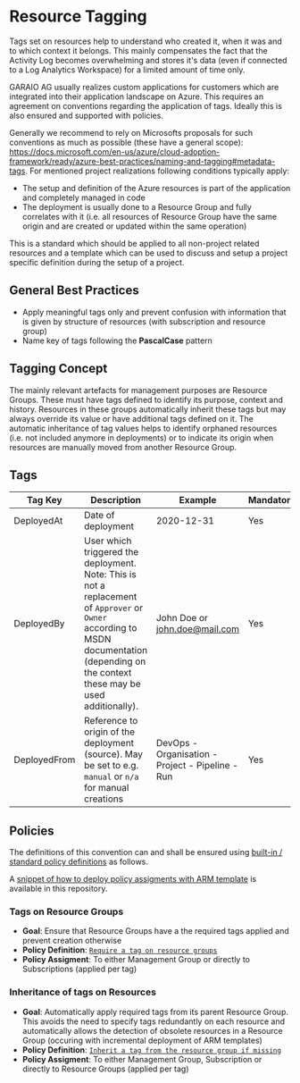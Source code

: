 # Resource Tagging
Tags set on resources help to understand who created it, when it was and to which context it belongs. This mainly compensates the fact that the Activity Log becomes overwhelming and stores it's data (even if connected to a Log Analytics Workspace) for a limited amount of time only.

GARAIO AG usually realizes custom applications for customers which are integrated into their application landscape on Azure. This requires an agreement on conventions regarding the application of tags. Ideally this is also ensured and supported with policies.

Generally we recommend to rely on Microsofts proposals for such conventions as much as possible (these have a general scope): https://docs.microsoft.com/en-us/azure/cloud-adoption-framework/ready/azure-best-practices/naming-and-tagging#metadata-tags.
For mentioned project realizations following conditions typically apply:
* The setup and definition of the Azure resources is part of the application and completely managed in code
* The deployment is usually done to a Resource Group and fully correlates with it (i.e. all resources of Resource Group have the same origin and are created or updated within the same operation)

This is a standard which should be applied to all non-project related resources and a template which can be used to discuss and setup a project specific definition during the setup of a project.

## General Best Practices
* Apply meaningful tags only and prevent confusion with information that is given by structure of resources (with subscription and resource group)
* Name key of tags following the **PascalCase** pattern

## Tagging Concept
The mainly relevant artefacts for management purposes are Resource Groups. These must have tags defined to identify its purpose, context and history. Resources in these groups automatically inherit these tags but may always override its value or have additional tags defined on it. The automatic inheritance of tag values helps to identify orphaned resources (i.e. not included anymore in deployments) or to indicate its origin when resources are manually moved from another Resource Group.

## Tags

<!-- Note: Edit tables with https://www.tablesgenerator.com/markdown_tables -->

| Tag Key | Description | Example | Mandatory |
|---------|-------------|---------|-----------|
| DeployedAt | Date of deployment | 2020-12-31 | Yes |
| DeployedBy | User which triggered the deployment. Note: This is not a replacement of `Approver` or `Owner` according to MSDN documentation (depending on the context these may be used additionally). | John Doe or john.doe@mail.com | Yes |
| DeployedFrom | Reference to origin of the deployment (source). May be set to e.g. `manual` or `n/a` for manual creations | DevOps - Organisation - Project - Pipeline - Run | Yes |

## Policies
The definitions of this convention can and shall be ensured using [built-in / standard policy definitions](https://docs.microsoft.com/en-us/azure/azure-resource-manager/management/tag-policies) as follows.

A [snippet of how to deploy policy assigments with ARM template](../Snippets/ARM/policy-assignment-to-resource-group-with-param-and-identity) is available in this repository.

### Tags on Resource Groups
- **Goal**: Ensure that Resource Groups have a the required tags applied and prevent creation otherwise
- **Policy Definition**: [`Require a tag on resource groups`](https://github.com/Azure/azure-policy/blob/master/built-in-policies/policyDefinitions/Tags/ResourceGroupRequireTag_Deny.json)
- **Policy Assigment**: To either Management Group or directly to Subscriptions (applied per tag)

### Inheritance of tags on Resources
- **Goal**: Automatically apply required tags from its parent Resource Group. This avoids the need to specify tags redundantly on each resource and automatically allows the detection of obsolete resources in a Resource Group (occuring with incremental deployment of ARM templates)
- **Policy Definition**: [`Inherit a tag from the resource group if missing`](https://github.com/Azure/azure-policy/blob/master/built-in-policies/policyDefinitions/Tags/InheritTag_Add_Modify.json)
- **Policy Assigment**: To either Management Group, Subscription or directly to Resource Groups (applied per tag)
